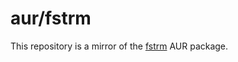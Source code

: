 # aur/fstrm

This repository is a mirror of the
[fstrm](https://aur.archlinux.org/packages/fstrm)
AUR package.
